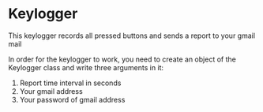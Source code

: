 # Keylogger
This keylogger records all pressed buttons and sends a report to your gmail mail

In order for the keylogger to work, you need to create an object of the Keylogger class and write three arguments in it:

1. Report time interval in seconds
2. Your gmail address
3. Your password of gmail address
